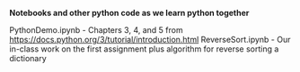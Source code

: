 **Notebooks and other python code as we learn python together**

PythonDemo.ipynb - Chapters 3, 4, and 5 from https://docs.python.org/3/tutorial/introduction.html
ReverseSort.ipynb - Our in-class work on the first assignment plus algorithm for reverse sorting a dictionary
